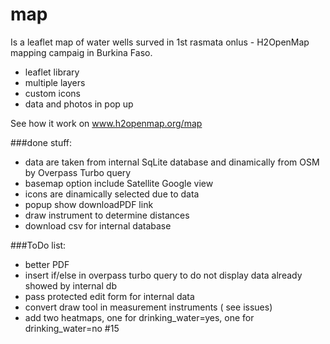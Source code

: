 # map
Is a leaflet map of water wells surved in 1st rasmata onlus - H2OpenMap mapping campaig in Burkina Faso.
- leaflet library
- multiple layers
- custom icons
- data and photos in pop up

See how it work on www.h2openmap.org/map

###done stuff:

- data are taken from internal SqLite database and dinamically from OSM by Overpass Turbo query
- basemap option include Satellite Google view
- icons are dinamically selected due to data
- popup show downloadPDF link
- draw instrument to determine distances
- download csv for internal database


###ToDo list:

- better PDF
- insert if/else in overpass turbo query to do not display data already showed by internal db
- pass protected edit form for internal data
- convert draw tool in measurement instruments ( see issues)
- add two heatmaps, one for drinking_water=yes, one for drinking_water=no #15




